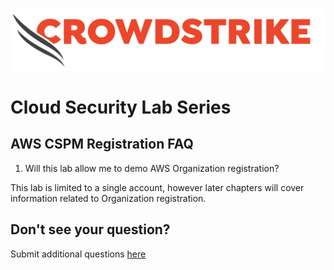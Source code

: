 ![](https://raw.githubusercontent.com/CrowdStrike/falconpy/main/docs/asset/cs-logo.png)

# Cloud Security Lab Series
## AWS CSPM Registration FAQ


1. Will this lab allow me to demo AWS Organization registration?

This lab is limited to a single account, however later chapters will cover information related to Organization registration.



## Don't see your question?  
Submit additional questions [here]()